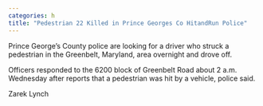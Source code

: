 ```yaml
---
categories: h
title: "Pedestrian 22 Killed in Prince Georges Co HitandRun Police"
---
```


Prince George’s County police are looking for a driver who struck a pedestrian in the Greenbelt, Maryland, area overnight and drove off.



Officers responded to the 6200 block of Greenbelt Road about 2 a.m. Wednesday after reports that a pedestrian was hit by a vehicle, police said.



Zarek Lynch